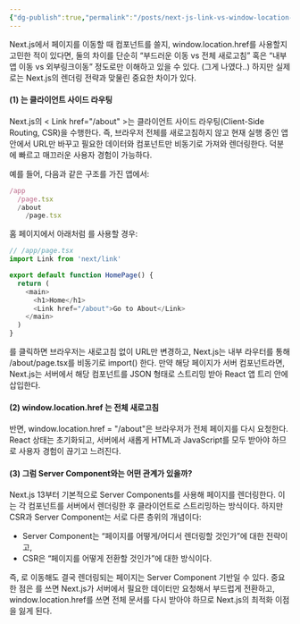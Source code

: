 ```yaml
---
{"dg-publish":true,"permalink":"/posts/next-js-link-vs-window-location-href/","tags":["Nextjs"],"created":"2025-07-13","updated":"2025-07-13T22:35:00"}
---
```


Next.js에서 페이지를 이동할 때 <Link /> 컴포넌트를 쓸지, window.location.href를 사용할지 고민한 적이 있다면, 둘의 차이를 단순히 “부드러운 이동 vs 전체 새로고침” 혹은 “내부앱 이동 vs 외부링크이동” 정도로만 이해하고 있을 수 있다. (그게 나였다..) 하지만 실제로는 Next.js의 렌더링 전략과 맞물린 중요한 차이가 있다.

#### (1) <Link /> 는 클라이언트 사이드 라우팅

Next.js의 < Link href="/about" >는 클라이언트 사이드 라우팅(Client-Side Routing, CSR)을 수행한다. 즉, 브라우저 전체를 새로고침하지 않고 현재 실행 중인 앱 안에서 URL만 바꾸고 필요한 데이터와 컴포넌트만 비동기로 가져와 렌더링한다. 덕분에 빠르고 매끄러운 사용자 경험이 가능하다.

예를 들어, 다음과 같은 구조를 가진 앱에서:

```ts
/app
  /page.tsx
  /about
    /page.tsx
```

홈 페이지에서 아래처럼 <Link />를 사용할 경우:

```ts
// /app/page.tsx
import Link from 'next/link'

export default function HomePage() {
  return (
    <main>
      <h1>Home</h1>
      <Link href="/about">Go to About</Link>
    </main>
  )
}
```

<Link />를 클릭하면 브라우저는 새로고침 없이 URL만 변경하고, Next.js는 내부 라우터를 통해 /about/page.tsx를 비동기로 import() 한다. 만약 해당 페이지가 서버 컴포넌트라면, Next.js는 서버에서 해당 컴포넌트를 JSON 형태로 스트리밍 받아 React 앱 트리 안에 삽입한다.

#### (2) window.location.href 는 전체 새로고침

반면, window.location.href = "/about"은 브라우저가 전체 페이지를 다시 요청한다. React 상태는 초기화되고, 서버에서 새롭게 HTML과 JavaScript를 모두 받아야 하므로 사용자 경험이 끊기고 느려진다.

#### (3) 그럼 Server Component와는 어떤 관계가 있을까?


Next.js 13부터 기본적으로 Server Components를 사용해 페이지를 렌더링한다. 이는 각 컴포넌트를 서버에서 렌더링한 후 클라이언트로 스트리밍하는 방식이다. 하지만 CSR과 Server Component는 서로 다른 층위의 개념이다:

- Server Component는 “페이지를 어떻게/어디서 렌더링할 것인가”에 대한 전략이고,
- CSR은 “페이지를 어떻게 전환할 것인가”에 대한 방식이다.

즉, <Link />로 이동해도 결국 렌더링되는 페이지는 Server Component 기반일 수 있다. 중요한 점은 <Link>를 쓰면 Next.js가 서버에서 필요한 데이터만 요청해서 부드럽게 전환하고, window.location.href를 쓰면 전체 문서를 다시 받아야 하므로 Next.js의 최적화 이점을 잃게 된다.